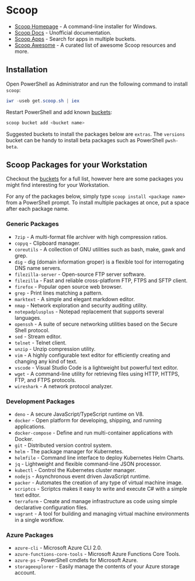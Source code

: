 # Scoop

* [Scoop Homepage](https://scoop.sh/) - A command-line installer for Windows.
* [Scoop Docs](https://scoop-docs.now.sh/) - Unofficial documentation.
* [Scoop Apps](https://scoop-docs.now.sh/apps/) - Search for apps in multiple buckets.
* [Scoop Awesome](https://github.com/ScoopInstaller/Awesome) - A curated list of awesome Scoop resources and more.

## Installation

Open PowerShell as Administrator and run the following command to install `scoop`:

```powershell
iwr -useb get.scoop.sh | iex
```

Restart PowerShell and add known [buckets](https://github.com/lukesampson/scoop#known-application-buckets):

```powershell
scoop bucket add <bucket name>
```

Suggested buckets to install the packages below are `extras`. The `versions` bucket can be handy to install beta packages such as PowerShell `pwsh-beta`.

## Scoop Packages for your Workstation

Checkout the [buckets](https://github.com/lukesampson/scoop#known-application-buckets) for a full list, however here are some packages you might find interesting for your Workstation.

For any of the packages below, simply type `scoop install <package name>` from a PowerShell prompt. To install multiple packages at once, put a space after each package name.

### Generic Packages

* `7zip` - A multi-format file archiver with high compression ratios.
* `copyq` - Clipboard manager.
* `coreutils` - A collection of GNU utilities such as bash, make, gawk and grep.
* `dig` - dig (domain information groper) is a flexible tool for interrogating DNS name servers.
* `filezilla-server` - Open-source FTP server software.
* `filezilla` - Fast and reliable cross-platform FTP, FTPS and SFTP client.
* `firefox` - Popular open source web browser.
* `grep` - Print lines matching a pattern.
* `marktext` - A simple and elegant markdown editor.
* `nmap` - Network exploration and security auditing utility.
* `notepadplusplus` - Notepad replacement that supports several languages.
* `openssh` - A suite of secure networking utilities based on the Secure Shell protocol.
* `sed` - Stream editor.
* `telnet` - Telnet client.
* `unzip` - Unzip compression utility.
* `vim` - A highly configurable text editor for efficiently creating and changing any kind of text.
* `vscode` - Visual Studio Code is a lightweight but powerful text editor.
* `wget` - A command-line utility for retrieving files using HTTP, HTTPS, FTP, and FTPS protocols.
* `wireshark` - A network protocol analyzer.

### Development Packages

* `deno` - A secure JavaScript/TypeScript runtime on V8.
* `docker` - Open platform for developing, shipping, and running applications.
* `docker-compose` - Define and run multi-container applications with Docker.
* `git` - Distributed version control system.
* `helm` - The package manager for Kubernetes.
* `helmfile` - Command line interface to deploy Kubernetes Helm Charts.
* `jq` - Lightweight and flexible command-line JSON processor.
* `kubectl` - Control the Kubernetes cluster manager.
* `nodejs` - Asynchronous event driven JavaScript runtime.
* `packer` - Automates the creation of any type of virtual machine image.
* `scriptcs` - Scriptcs makes it easy to write and execute C# with a simple text editor.
* `terraform` - Create and manage infrastructure as code using simple declarative configuration files.
* `vagrant` - A tool for building and managing virtual machine environments in a single workflow.

### Azure Packages

* `azure-cli` - Microsoft Azure CLI 2.0.
* `azure-functions-core-tools` - Microsoft Azure Functions Core Tools.
* `azure-ps` - PowerShell cmdlets for Microsoft Azure.
* `storageexplorer` - Easily manage the contents of your Azure storage account.

